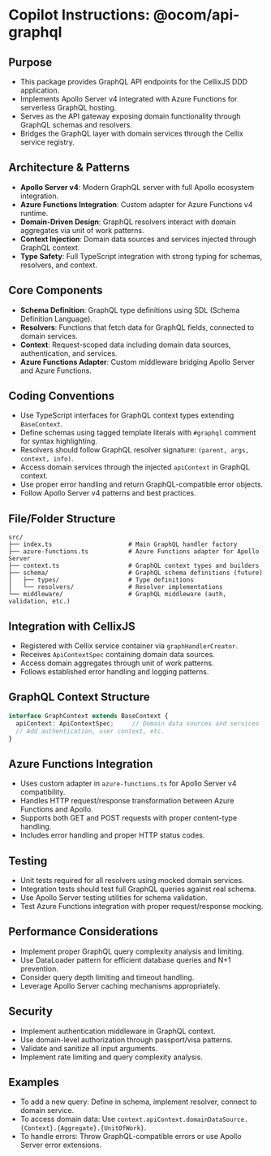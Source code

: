 # Copilot Instructions: @ocom/api-graphql

## Purpose
- This package provides GraphQL API endpoints for the CellixJS DDD application.
- Implements Apollo Server v4 integrated with Azure Functions for serverless GraphQL hosting.
- Serves as the API gateway exposing domain functionality through GraphQL schemas and resolvers.
- Bridges the GraphQL layer with domain services through the Cellix service registry.

## Architecture & Patterns
- **Apollo Server v4**: Modern GraphQL server with full Apollo ecosystem integration.
- **Azure Functions Integration**: Custom adapter for Azure Functions v4 runtime.
- **Domain-Driven Design**: GraphQL resolvers interact with domain aggregates via unit of work patterns.
- **Context Injection**: Domain data sources and services injected through GraphQL context.
- **Type Safety**: Full TypeScript integration with strong typing for schemas, resolvers, and context.

## Core Components
- **Schema Definition**: GraphQL type definitions using SDL (Schema Definition Language).
- **Resolvers**: Functions that fetch data for GraphQL fields, connected to domain services.
- **Context**: Request-scoped data including domain data sources, authentication, and services.
- **Azure Functions Adapter**: Custom middleware bridging Apollo Server and Azure Functions.

## Coding Conventions
- Use TypeScript interfaces for GraphQL context types extending `BaseContext`.
- Define schemas using tagged template literals with `#graphql` comment for syntax highlighting.
- Resolvers should follow GraphQL resolver signature: `(parent, args, context, info)`.
- Access domain services through the injected `apiContext` in GraphQL context.
- Use proper error handling and return GraphQL-compatible error objects.
- Follow Apollo Server v4 patterns and best practices.

## File/Folder Structure
```
src/
├── index.ts                     # Main GraphQL handler factory
├── azure-functions.ts           # Azure Functions adapter for Apollo Server
├── context.ts                   # GraphQL context types and builders
├── schema/                      # GraphQL schema definitions (future)
│   ├── types/                   # Type definitions
│   └── resolvers/               # Resolver implementations
└── middleware/                  # GraphQL middleware (auth, validation, etc.)
```

## Integration with CellixJS
- Registered with Cellix service container via `graphHandlerCreator`.
- Receives `ApiContextSpec` containing domain data sources.
- Access domain aggregates through unit of work patterns.
- Follows established error handling and logging patterns.

## GraphQL Context Structure
```typescript
interface GraphContext extends BaseContext {
  apiContext: ApiContextSpec;     // Domain data sources and services
  // Add authentication, user context, etc.
}
```

## Azure Functions Integration
- Uses custom adapter in `azure-functions.ts` for Apollo Server v4 compatibility.
- Handles HTTP request/response transformation between Azure Functions and Apollo.
- Supports both GET and POST requests with proper content-type handling.
- Includes error handling and proper HTTP status codes.

## Testing
- Unit tests required for all resolvers using mocked domain services.
- Integration tests should test full GraphQL queries against real schema.
- Use Apollo Server testing utilities for schema validation.
- Test Azure Functions integration with proper request/response mocking.

## Performance Considerations
- Implement proper GraphQL query complexity analysis and limiting.
- Use DataLoader pattern for efficient database queries and N+1 prevention.
- Consider query depth limiting and timeout handling.
- Leverage Apollo Server caching mechanisms appropriately.

## Security
- Implement authentication middleware in GraphQL context.
- Use domain-level authorization through passport/visa patterns.
- Validate and sanitize all input arguments.
- Implement rate limiting and query complexity analysis.

## Examples
- To add a new query: Define in schema, implement resolver, connect to domain service.
- To access domain data: Use `context.apiContext.domainDataSource.{Context}.{Aggregate}.{UnitOfWork}`.
- To handle errors: Throw GraphQL-compatible errors or use Apollo Server error extensions.
